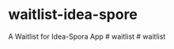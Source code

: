 # waitlist-idea-spore
A Waitlist for Idea-Spora App
#   w a i t l i s t  
 #   w a i t l i s t  
 
